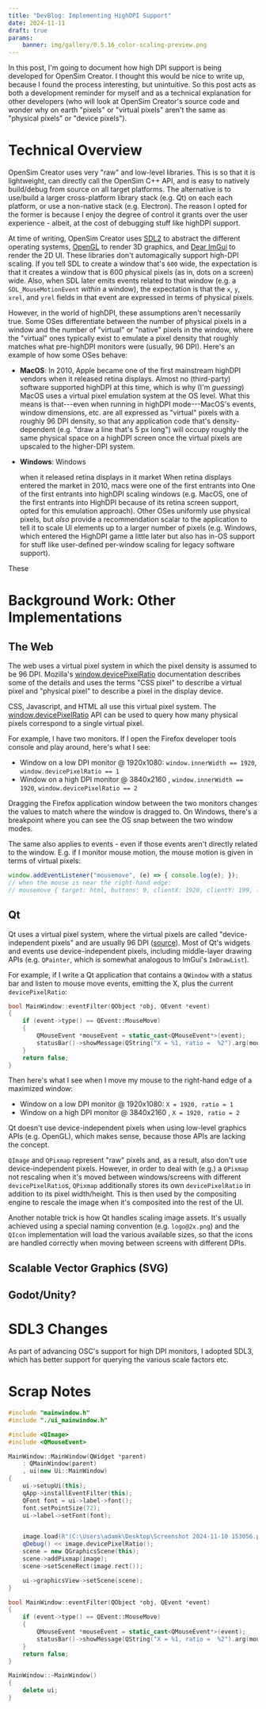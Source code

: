 ```yaml
---
title: "DevBlog: Implementing HighDPI Support"
date: 2024-11-11
draft: true
params:
    banner: img/gallery/0.5.16_color-scaling-preview.png
---
```



In this post, I'm going to document how high DPI support is being developed for
OpenSim Creator. I thought this would be nice to write up, because I found the
process interesting, but unintuitive. So this post acts as both a
development reminder for myself and as a technical explanation for other
developers (who will look at OpenSim Creator's source code
and wonder why on earth "pixels" or "virtual pixels" aren't the same as "physical
pixels" or "device pixels").


# Technical Overview

OpenSim Creator uses very "raw" and low-level libraries. This is so that it is
lightweight, can directly call the OpenSim C++ API, and is easy to natively
build/debug from source on all target platforms. The alternative is to use/build
a larger cross-platform library stack (e.g. Qt) on each each platform, or use a
non-native stack (e.g. Electron). The reason I opted for the former is because
I enjoy the degree of control it grants over the user experience - albeit, at
the cost of debugging stuff like highDPI support.

At time of writing, OpenSim Creator uses [SDL2](https://www.libsdl.org/) to abstract the
different operating systems, [OpenGL](https://www.opengl.org/) to render 3D graphics,
and [Dear ImGui](https://github.com/ocornut/imgui) to render the 2D UI. These libraries
don't automagically support high-DPI scaling. If you tell SDL to create a window that's `600`
wide, the expectation is that it creates a window that is 600 physical pixels (as in,
dots on a screen) wide. Also, when SDL later emits events related to that window (e.g.
a `SDL_MouseMotionEvent` *within* a window), the expectation is that the `x`, `y`, `xrel`,
and `yrel` fields in that event are expressed in terms of physical pixels.

However, in the world of highDPI, these assumptions aren't necessarily true. Some OSes
differentiate between the number of physical pixels in a window and the number of
"virtual" or "native" pixels in the window, where the "virtual" ones typically
exist to emulate a pixel density that roughly matches what pre-highDPI monitors were
(usually, 96 DPI). Here's an example of how some OSes behave:

- **MacOS**: In 2010, Apple became one of the first mainstream highDPI vendors when
  it released retina displays. Almost no (third-party) software supported highDPI at
  this time, which is why (I'm *guessing*) MacOS uses a virtual pixel emulation system
  at the OS level. What this means is that---even when running in highDPI mode---MacOS's
  events, window dimensions, etc. are all expressed as "virtual" pixels with a roughly
  96 DPI density, so that any application code that's density-dependent (e.g.
  "draw a line that's 5 px long") will occupy roughly the same physical space on a
  highDPI screen once the virtual pixels are upscaled to the higher-DPI system.

- **Windows**: Windows

   when it released
  retina displays in  it   market When retina displays entered the market in 2010, macs were one of the first
  entrants into  One of the first entrants into highDPI scaling
windows (e.g. MacOS, one of the first entrants into HighDPI because of its retina screen
support, opted for this emulation approach). Other OSes uniformly use physical pixels, but
*also* provide a recommendation scalar to the application to tell it to scale UI elements
up to a larger number of pixels (e.g. Windows, which entered the HighDPI game a little later
but also has in-OS support for stuff like user-defined per-window scaling for legacy software
support).

These 


# Background Work: Other Implementations

## The Web

The web uses a virtual pixel system in which the pixel density is assumed to
be 96 DPI. Mozilla's [window.devicePixelRatio](https://developer.mozilla.org/en-US/docs/Web/API/Window/devicePixelRatio) documentation
describes some of the details and uses the terms "CSS pixel" to describe a
virtual pixel and "physical pixel" to describe a pixel in the display device.

CSS, Javascript, and HTML all use this virtual pixel system. The [window.devicePixelRatio](https://developer.mozilla.org/en-US/docs/Web/API/Window/devicePixelRatio)
API can be used to query how many physical pixels correspond to a single virtual
pixel.

For example, I have two monitors. If I open the Firefox developer tools console
and play around, here's what I see:

- Window on a low DPI monitor @ 1920x1080: `window.innerWidth == 1920`, `window.devicePixelRatio == 1`
- Window on a high DPI monitor @ 3840x2160 , `window.innerWidth == 1920`, `window.devicePixelRatio == 2`

Dragging the Firefox application window between the two monitors changes the
values to match where the window is dragged to. On Windows, there's a
breakpoint where you can see the OS snap between the two window modes.

The same also applies to events - even if those events aren't directly related
to the window. E.g. if I monitor mouse motion, the mouse motion is given in
terms of virtual pixels:

```javascript
window.addEventListener("mousemove", (e) => { console.log(e); });
// when the mouse is near the right-hand edge:
// mousemove { target: html, buttons: 0, clientX: 1920, clientY: 199, layerX: 1920, layerY: 199 }
```

## Qt

Qt uses a virtual pixel system, where the virtual pixels are called
"device-independent pixels" and are usually 96 DPI ([source](https://doc.qt.io/qt-6/highdpi.html)).
Most of Qt's widgets and events use device-independent pixels, including middle-layer
drawing APIs (e.g. `QPainter`, which is somewhat analogous to ImGui's `ImDrawList`).

For example, if I write a Qt application that contains a `QWindow` with a status
bar and listen to mouse move events, emitting the X, plus the current `devicePixelRatio`:

```c++
bool MainWindow::eventFilter(QObject *obj, QEvent *event)
{
    if (event->type() == QEvent::MouseMove)
    {
        QMouseEvent *mouseEvent = static_cast<QMouseEvent*>(event);
        statusBar()->showMessage(QString("X = %1, ratio =  %2").arg(mouseEvent->pos().x()).arg(devicePixelRatio()));
    }
    return false;
}

```

Then here's what I see when I move my mouse to the right-hand edge of a maximized
window:

- Window on a low DPI monitor @ 1920x1080: `X = 1920, ratio = 1`
- Window on a high DPI monitor @ 3840x2160 , `X = 1920, ratio = 2`

Qt doesn't use device-independent pixels when using low-level graphics APIs (e.g.
OpenGL), which makes sense, because those APIs are lacking the concept.

`QImage` and `QPixmap` represent "raw" pixels and, as a result, also don't use
device-independent pixels. However, in order to deal with (e.g.) a `QPixmap` not
rescaling when it's moved between windows/screens with different `devicePixelRatio`s,
`QPixmap` additionally stores its own `devicePixelRatio` in addition to its pixel
width/height. This is then used by the compositing engine to rescale the image
when it's composited into the rest of the UI.

Another notable trick is how Qt handles scaling image assets. It's usually achieved
using a special naming convention (e.g. `logo@2x.png`) and the `QIcon` implementation
will load the various available sizes, so that the icons are handled correctly
when moving between screens with different DPIs.


## Scalable Vector Graphics (SVG)

## Godot/Unity?


# SDL3 Changes

As part of advancing OSC's support for high DPI monitors, I adopted SDL3, which
has better support for querying the various scale factors etc.


# Scrap Notes

```c++
#include "mainwindow.h"
#include "./ui_mainwindow.h"

#include <QImage>
#include <QMouseEvent>

MainWindow::MainWindow(QWidget *parent)
    : QMainWindow(parent)
    , ui(new Ui::MainWindow)
{
    ui->setupUi(this);
    qApp->installEventFilter(this);
    QFont font = ui->label->font();
    font.setPointSize(72);
    ui->label->setFont(font);


    image.load(R"(C:\Users\adamk\Desktop\Screenshot 2024-11-10 153056.png)");
    qDebug() << image.devicePixelRatio();
    scene = new QGraphicsScene(this);
    scene->addPixmap(image);
    scene->setSceneRect(image.rect());

    ui->graphicsView->setScene(scene);
}

bool MainWindow::eventFilter(QObject *obj, QEvent *event)
{
    if (event->type() == QEvent::MouseMove)
    {
        QMouseEvent *mouseEvent = static_cast<QMouseEvent*>(event);
        statusBar()->showMessage(QString("X = %1, ratio =  %2").arg(mouseEvent->pos().x()).arg(devicePixelRatio()));
    }
    return false;
}

MainWindow::~MainWindow()
{
    delete ui;
}
```